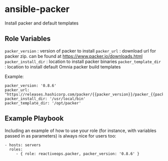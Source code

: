 ansible-packer
=========

Install packer and default templates

Role Variables
--------------

`packer_version` : version of packer to install 
`packer_url` : download url for packer zip. can be found at https://www.packer.io/downloads.html
`packer_install_dir` : location to install packer binaries
`packer_template_dir` : location to install default Omnia packer build templates

Example:
```
packer_version: '0.8.6'
packer_url: "https://releases.hashicorp.com/packer/{{packer_version}}/packer_{{packer_version}}_linux_amd64.zip"
packer_install_dir: '/usr/local/bin'
packer_template_dir: '/opt/packer'
```

Example Playbook
----------------

Including an example of how to use your role (for instance, with variables passed in as parameters) is always nice for users too:

    - hosts: servers
      roles:
         - { role: reactiveops.packer, packer_version: '0.8.6' }
